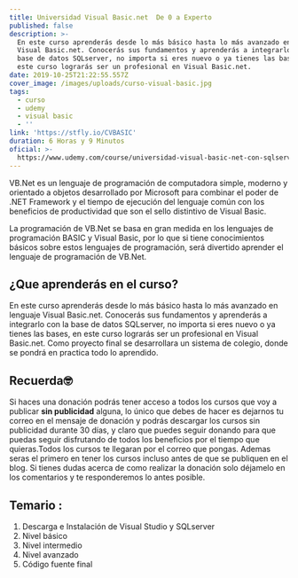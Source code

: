 ```yaml
---
title: Universidad Visual Basic.net  De 0 a Experto
published: false
description: >-
  En este curso aprenderás desde lo más básico hasta lo más avanzado en lenguaje
  Visual Basic.net. Conocerás sus fundamentos y aprenderás a integrarlo con la
  base de datos SQLserver, no importa si eres nuevo o ya tienes las bases, en
  este curso lograrás ser un profesional en Visual Basic.net. 
date: 2019-10-25T21:22:55.557Z
cover_image: /images/uploads/curso-visual-basic.jpg
tags:
  - curso
  - udemy
  - visual basic
  - ''
link: 'https://stfly.io/CVBASIC'
duration: 6 Horas y 9 Minutos
oficial: >-
  https://www.udemy.com/course/universidad-visual-basic-net-con-sqlserver-de-0-a-experto/
---
```

VB.Net es un lenguaje de programación de computadora simple, moderno y orientado a objetos desarrollado por Microsoft para combinar el poder de .NET Framework y el tiempo de ejecución del lenguaje común con los beneficios de productividad que son el sello distintivo de Visual Basic. 

La programación de VB.Net se basa en gran medida en los lenguajes de programación BASIC y Visual Basic, por lo que si tiene conocimientos básicos sobre estos lenguajes de programación, será divertido aprender el lenguaje de programación de VB.Net.

## ¿Que aprenderás en el curso?

En este curso aprenderás desde lo más básico hasta lo más avanzado en lenguaje Visual Basic.net. Conocerás sus fundamentos y aprenderás a integrarlo con la base de datos SQLserver, no importa si eres nuevo o ya tienes las bases, en este curso lograrás ser un profesional en Visual Basic.net. Como proyecto final se desarrollara un sistema de colegio, donde se pondrá en practica todo lo aprendido.

## Recuerda🤓

Si haces una donación podrás tener acceso a todos los cursos que voy a publicar **sin publicidad** alguna, lo único que debes de hacer es dejarnos tu correo en el mensaje de donación y podrás descargar los cursos sin publicidad durante 30 días, y claro que puedes seguir donando para que puedas seguir disfrutando de todos los beneficios por el tiempo que quieras.Todos los cursos te llegaran por el correo que pongas. Ademas seras el primero en tener los cursos incluso antes de que se publiquen en el blog. Si tienes dudas acerca de como realizar la donación solo déjamelo en los comentarios y te responderemos lo antes posible.

## Temario :

1. Descarga e Instalación de Visual Studio y SQLserver
2. Nivel básico
3. Nivel intermedio
4. Nivel avanzado
5. Código fuente final
